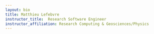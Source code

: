 ```yaml
---
layout: bio
title: Matthieu Lefebvre
instructor_title:  Research Software Engineer
instructor_affiliation: Research Computing & Geosciences/Physics
---
```

